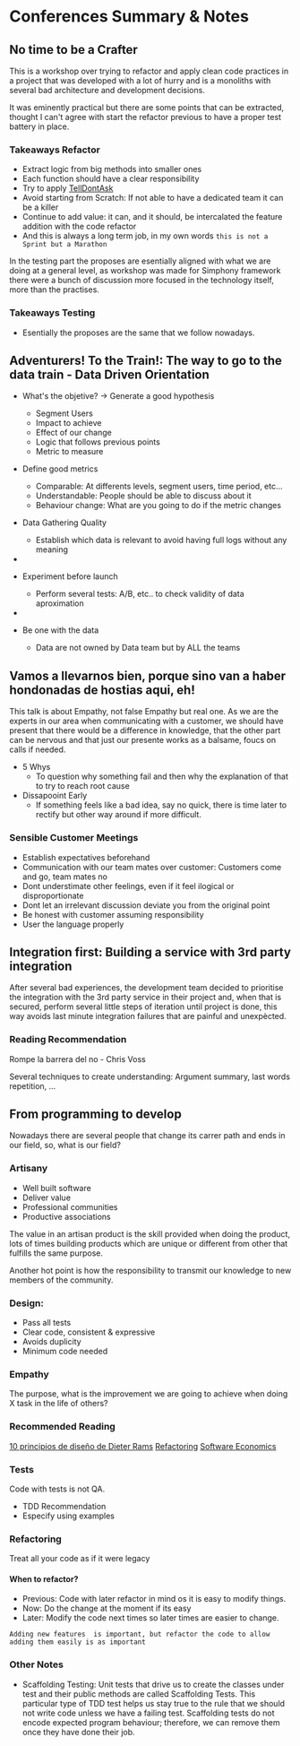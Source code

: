 # Conferences Summary & Notes

## No time to be a Crafter

This is a workshop over trying to refactor and apply clean code practices in a project that was developed with a lot of hurry and is a monoliths with several bad architecture and development decisions.

It was eminently practical but there are some points that can be extracted, thought I can't agree with start the refactor previous to have a proper test battery in place.

### Takeaways Refactor
- Extract logic from big methods into smaller ones
- Each function should have a clear responsibility
- Try to apply [TellDontAsk](https://martinfowler.com/bliki/TellDontAsk.html)
- Avoid starting from Scratch: If not able to have a dedicated team it can be a killer
- Continue to add value: it can, and it should, be intercalated the feature addition with the code refactor
- And this is always a long term job, in my own words `this is not a Sprint but a Marathon`

In the testing part the proposes are esentially aligned with what we are doing at a general level, as workshop was made for Simphony framework there were a bunch of discussion more focused in the technology itself, more than the practises.

### Takeaways Testing
- Esentially the proposes are the same that we follow nowadays.


## Adventurers! To the Train!: The way to go to the data train - Data Driven Orientation

- What's the objetive? -> Generate a good hypothesis
  - Segment Users
  - Impact to achieve
  - Effect of our change
  - Logic that follows previous points
  - Metric to measure

- Define good metrics
  - Comparable: At differents levels, segment users, time period, etc...
  - Understandable: People should be able to discuss about it
  - Behaviour change: What are you going to do if the metric changes

- Data Gathering Quality
  - Establish which data is relevant to avoid having full logs without any meaning
- 
- Experiment before launch
  - Perform several tests: A/B, etc.. to check validity of data aproximation
- 
- Be one with the data
  - Data are not owned by Data team but by ALL the teams

## Vamos a llevarnos bien, porque sino van a haber hondonadas de hostias aqui, eh!

This talk is about Empathy, not false Empathy but real one.
As we are the experts in our area when communicating with a customer, we should have present that there would be a difference in knowledge, that the other part can be nervous and that just our presente works as a balsame, foucs on calls if needed.

- 5 Whys
  - To question why something fail and then why the explanation of that to try to reach root cause
- Dissapooint Early
  - If something feels like a bad idea, say no quick, there is time later to rectify but other way around if more difficult.

### Sensible Customer Meetings
- Establish expectatives beforehand
- Communication with our team mates over customer: Customers come and go, team mates no
- Dont understimate other feelings, even if it feel ilogical or disproportionate
- Dont let an irrelevant discussion deviate you from the original point
- Be honest with customer assuming responsibility
- User the language properly

## Integration first: Building a service with 3rd party integration

After several bad experiences, the development team decided to prioritise the integration with the 3rd party service in their project and, when that is secured, perform several little steps of iteration until project is done, this way avoids last minute integration failures that are painful and unexpècted.

### Reading Recommendation

Rompe la barrera del no - Chris Voss

Several techniques to create understanding: Argument summary, last words repetition, ...

## From programming to develop

Nowadays there are several people that change its carrer path and ends in our field, so, what is our field?

### Artisany
- Well built software
- Deliver value
- Professional communities
- Productive associations

The value in an artisan product is the skill provided when doing the product, lots of times building products which are unique or different from other that fulfills the same purpose.

Another hot point is how the responsibility to transmit our knowledge to new members of the community.

### Design:
- Pass all tests
- Clear code, consistent & expressive
- Avoids duplicity
- Minimum code needed

### Empathy

The purpose, what is the improvement we are going to achieve when doing X task in the life of others?

### Recommended Reading

[10 principios de diseño de Dieter Rams](https://hipertextual.com/2015/01/los-principios-del-buen-diseno-dieter-rams)
[Refactoring](https://www.goodreads.com/book/show/44936.Refactoring?ac=1&from_search=true&qid=sCpLuWGvnq&rank=1)
[Software Economics](https://www.goodreads.com/book/show/59770603-software-economics-una-gu-a-de-estudio)

### Tests

Code with tests is not QA.

- TDD Recommendation
- Especify using examples

### Refactoring

Treat all your code as if it were legacy

#### When to refactor?
- Previous: Code with later refactor in mind os it is easy to modify things.
- Now: Do the change at the moment if its easy
- Later: Modify the code next times so later times are easier to change.

`Adding new features  is important, but refactor the code to allow adding them easily is as important`

### Other Notes

- Scaffolding Testing:
  Unit tests that drive us to create the classes under test and their public methods are called Scaffolding Tests. This particular type of TDD test helps us stay true to the rule that we should not write code unless we have a failing test. Scaffolding tests do not encode expected program behaviour; therefore, we can remove them once they have done their job.